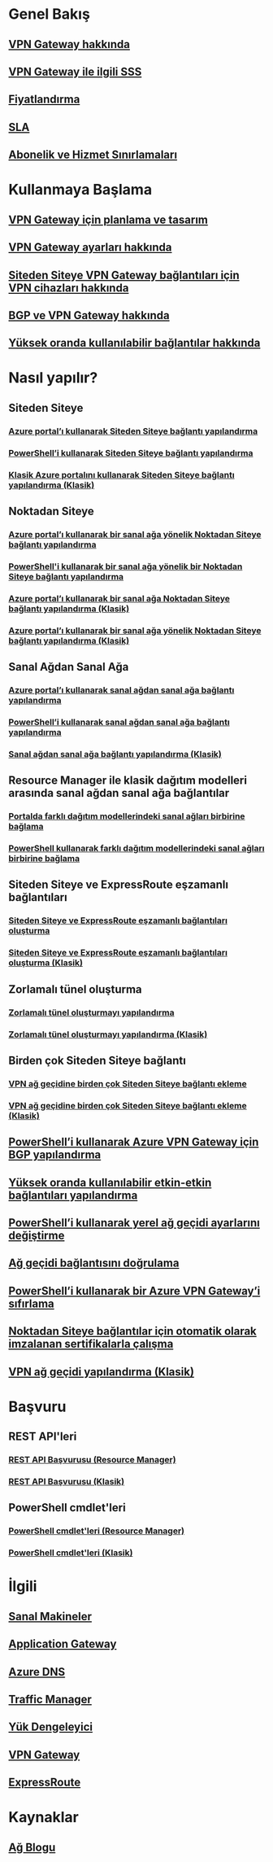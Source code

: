 # Genel Bakış
## [VPN Gateway hakkında](vpn-gateway-about-vpngateways.md)
## [VPN Gateway ile ilgili SSS](vpn-gateway-vpn-faq.md)
## [Fiyatlandırma](https://azure.microsoft.com/pricing/details/vpn-gateway)
## [SLA](https://azure.microsoft.com/support/legal/sla)
## [Abonelik ve Hizmet Sınırlamaları](../azure-subscription-service-limits.md)
# Kullanmaya Başlama
## [VPN Gateway için planlama ve tasarım](vpn-gateway-plan-design.md)
## [VPN Gateway ayarları hakkında](vpn-gateway-about-vpn-gateway-settings.md)
## [Siteden Siteye VPN Gateway bağlantıları için VPN cihazları hakkında](vpn-gateway-about-vpn-devices.md)
## [BGP ve VPN Gateway hakkında](vpn-gateway-bgp-overview.md)
## [Yüksek oranda kullanılabilir bağlantılar hakkında](vpn-gateway-highlyavailable.md)
# Nasıl yapılır?
## Siteden Siteye
### [Azure portal’ı kullanarak Siteden Siteye bağlantı yapılandırma](vpn-gateway-howto-site-to-site-resource-manager-portal.md)
### [PowerShell’i kullanarak Siteden Siteye bağlantı yapılandırma](vpn-gateway-create-site-to-site-rm-powershell.md)
### [Klasik Azure portalını kullanarak Siteden Siteye bağlantı yapılandırma (Klasik)](vpn-gateway-site-to-site-create.md)
## Noktadan Siteye
### [Azure portal’ı kullanarak bir sanal ağa yönelik Noktadan Siteye bağlantı yapılandırma](vpn-gateway-howto-point-to-site-resource-manager-portal.md)
### [PowerShell'i kullanarak bir sanal ağa yönelik bir Noktadan Siteye bağlantı yapılandırma](vpn-gateway-howto-point-to-site-rm-ps.md)
### [Azure portal’ı kullanarak bir sanal ağa Noktadan Siteye bağlantı yapılandırma (Klasik)](vpn-gateway-howto-point-to-site-classic-azure-portal.md)
### [Azure portal’ı kullanarak bir sanal ağa yönelik Noktadan Siteye bağlantı yapılandırma (Klasik)](vpn-gateway-point-to-site-create.md)
## Sanal Ağdan Sanal Ağa
### [Azure portal’ı kullanarak sanal ağdan sanal ağa bağlantı yapılandırma](vpn-gateway-howto-vnet-vnet-resource-manager-portal.md)
### [PowerShell’i kullanarak sanal ağdan sanal ağa bağlantı yapılandırma](vpn-gateway-vnet-vnet-rm-ps.md)
### [Sanal ağdan sanal ağa bağlantı yapılandırma (Klasik)](virtual-networks-configure-vnet-to-vnet-connection.md)
## Resource Manager ile klasik dağıtım modelleri arasında sanal ağdan sanal ağa bağlantılar
### [Portalda farklı dağıtım modellerindeki sanal ağları birbirine bağlama](vpn-gateway-connect-different-deployment-models-portal.md)
### [PowerShell kullanarak farklı dağıtım modellerindeki sanal ağları birbirine bağlama](vpn-gateway-connect-different-deployment-models-powershell.md)
## Siteden Siteye ve ExpressRoute eşzamanlı bağlantıları
### [Siteden Siteye ve ExpressRoute eşzamanlı bağlantıları oluşturma](../expressroute/expressroute-howto-coexist-resource-manager.md?toc=%2fazure%2fvpn-gateway%2ftoc.json)
### [Siteden Siteye ve ExpressRoute eşzamanlı bağlantıları oluşturma (Klasik)](../expressroute/expressroute-howto-coexist-classic.md?toc=%2fazure%2fvpn-gateway%2ftoc.json)
## Zorlamalı tünel oluşturma
### [Zorlamalı tünel oluşturmayı yapılandırma](vpn-gateway-forced-tunneling-rm.md)
### [Zorlamalı tünel oluşturmayı yapılandırma (Klasik)](vpn-gateway-about-forced-tunneling.md)
## Birden çok Siteden Siteye bağlantı
### [VPN ağ geçidine birden çok Siteden Siteye bağlantı ekleme](vpn-gateway-howto-multi-site-to-site-resource-manager-portal.md)
### [VPN ağ geçidine birden çok Siteden Siteye bağlantı ekleme (Klasik)](vpn-gateway-multi-site.md)
## [PowerShell’i kullanarak Azure VPN Gateway için BGP yapılandırma](vpn-gateway-bgp-resource-manager-ps.md)
## [Yüksek oranda kullanılabilir etkin-etkin bağlantıları yapılandırma](vpn-gateway-activeactive-rm-powershell.md)
## [PowerShell’i kullanarak yerel ağ geçidi ayarlarını değiştirme](vpn-gateway-modify-local-network-gateway.md)
## [Ağ geçidi bağlantısını doğrulama](vpn-gateway-verify-connection-resource-manager.md)
## [PowerShell’i kullanarak bir Azure VPN Gateway’i sıfırlama](vpn-gateway-resetgw-classic.md)
## [Noktadan Siteye bağlantılar için otomatik olarak imzalanan sertifikalarla çalışma](vpn-gateway-certificates-point-to-site.md)
## [VPN ağ geçidi yapılandırma (Klasik)](vpn-gateway-configure-vpn-gateway-mp.md)
# Başvuru
## REST API'leri
### [REST API Başvurusu (Resource Manager)](https://msdn.microsoft.com/library/mt163859)
### [REST API Başvurusu (Klasik)](https://msdn.microsoft.com/library/jj154113)
## PowerShell cmdlet'leri
### [PowerShell cmdlet'leri (Resource Manager)](https://msdn.microsoft.com/library/mt163510(v=azure.300))
### [PowerShell cmdlet'leri (Klasik)](https://msdn.microsoft.com/library/mt270335(v=azure.300))
# İlgili 
## [Sanal Makineler](https://azure.microsoft.com/documentation/services/virtual-machines) 
## [Application Gateway](https://azure.microsoft.com/documentation/services/application-gateway)
## [Azure DNS](https://azure.microsoft.com/documentation/services/dns)
## [Traffic Manager](https://azure.microsoft.com/documentation/services/traffic-manager)
## [Yük Dengeleyici](https://azure.microsoft.com/documentation/services/load-balancer)
## [VPN Gateway](https://azure.microsoft.com/documentation/services/vpn-gateway)
## [ExpressRoute](https://azure.microsoft.com/documentation/services/expressroute) 
# Kaynaklar
## [Ağ Blogu](https://azure.microsoft.com/blog/topics/networking)

<!--HONumber=Nov16_HO2-->


